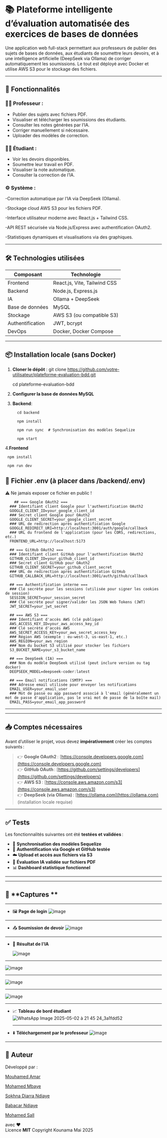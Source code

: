 # 📚 Plateforme intelligente d’évaluation automatisée des exercices de bases de données

Une application web full-stack permettant aux professeurs de publier des sujets de bases de données, aux étudiants de soumettre leurs devoirs, et à une intelligence artificielle (DeepSeek via Ollama) de corriger automatiquement les soumissions. Le tout est déployé avec Docker et utilise AWS S3 pour le stockage des fichiers.

---

## 🧠 Fonctionnalités

### 👨‍🏫 Professeur :
- Publier des sujets avec fichiers PDF.
- Visualiser et télécharger les soumissions des étudiants.
- Consulter les notes générées par l’IA.
- Corriger manuellement si nécessaire.
- Uploader des modèles de correction.

### 👨‍🎓 Étudiant :
- Voir les devoirs disponibles.
- Soumettre leur travail en PDF.
- Visualiser la note automatique.
- Consulter la correction de l’IA.

### ⚙️ Système :
-Correction automatique par l’IA via DeepSeek (Ollama).

-Stockage cloud AWS S3 pour les fichiers PDF.

-Interface utilisateur moderne avec React.js + Tailwind CSS.

-API REST sécurisée via Node.js/Express avec authentification OAuth2.

-Statistiques dynamiques et visualisations via des graphiques.

---

## 🛠️ Technologies utilisées

| Composant       | Technologie                |
|-----------------|----------------------------|
| Frontend        | React.js, Vite, Tailwind CSS |
| Backend         | Node.js, Express.js        |
| IA              | Ollama + DeepSeek          |
| Base de données | MySQL                      |
| Stockage        | AWS S3 (ou compatible S3)  |
| Authentification| JWT, bcrypt                |
| DevOps          | Docker, Docker Compose     |


---

## 📦 Installation locale (sans Docker)

1. **Cloner le dépôt** :
   git clone https://github.com/votre-utilisateur/plateforme-evaluation-bdd.git
   
   cd plateforme-evaluation-bdd
   
3. **Configurer la base de données MySQL**
   
5. **Backend**:
   
         cd backend
   
         npm install
   
         npm run sync  # Synchronisation des modèles Sequelize

         npm start
   
4.**Frontend**

     npm install
     
     npm run dev

## 🔐 Fichier .env (à placer dans /backend/.env)
⚠️ Ne jamais exposer ce fichier en public !

        ## === Google OAuth2 ===
      ### Identifiant client Google pour l'authentification OAuth2
      GOOGLE_CLIENT_ID=your_google_client_id
      ### Secret client Google pour OAuth2
      GOOGLE_CLIENT_SECRET=your_google_client_secret
      ### URL de redirection après authentification Google
      GOOGLE_REDIRECT_URI=http://localhost:3001/auth/google/callback
      ### URL du frontend de l'application (pour les CORS, redirections, etc.)
      FRONTEND_URL=http://localhost:5173
      
      ## === GitHub OAuth2 ===
      ### Identifiant client GitHub pour l'authentification OAuth2
      GITHUB_CLIENT_ID=your_github_client_id
      ### Secret client GitHub pour OAuth2
      GITHUB_CLIENT_SECRET=your_github_client_secret
      ### URL de redirection après authentification GitHub
      GITHUB_CALLBACK_URL=http://localhost:3001/auth/github/callback
      
      ## === Authentification interne ===
      ### Clé secrète pour les sessions (utilisée pour signer les cookies de session)
      SESSION_SECRET=your_session_secret
      ### Clé secrète pour signer/valider les JSON Web Tokens (JWT)
      JWT_SECRET=your_jwt_secret
      
      ## === AWS S3 ===
      ### Identifiant d'accès AWS (clé publique)
      AWS_ACCESS_KEY_ID=your_aws_access_key_id
      ### Clé secrète d'accès AWS
      AWS_SECRET_ACCESS_KEY=your_aws_secret_access_key
      ### Région AWS (exemple : eu-west-3, us-east-1, etc.)
      AWS_REGION=your_aws_region
      ### Nom du bucket S3 utilisé pour stocker les fichiers
      S3_BUCKET_NAME=your_s3_bucket_name
      
      ## === DeepSeek (IA) ===
      ### Nom du modèle DeepSeek utilisé (peut inclure version ou tag docker)
      DEEPSEEK_MODEL=deepseek-coder:latest
      
      ## === Email notifications (SMTP) ===
      ### Adresse email utilisée pour envoyer les notifications
      EMAIL_USER=your_email_user
      ### Mot de passe ou app password associé à l'email (généralement un mot de passe d'application, pas le vrai mot de passe de la boîte mail)
      EMAIL_PASS=your_email_app_password

----
---
## 📥 **Comptes nécessaires**

Avant d’utiliser le projet, vous devez **impérativement** créer les comptes suivants :

> 👉 **Google OAuth2** : [https://console.developers.google.com](https://console.developers.google.com)  
> 👉 **GitHub OAuth** : [https://github.com/settings/developers](https://github.com/settings/developers)  
> 👉 **AWS S3** : [https://console.aws.amazon.com/s3](https://console.aws.amazon.com/s3)  
> 👉 **DeepSeek (via Ollama)** : [https://ollama.com](https://ollama.com) (installation locale requise)

---

## ✅ **Tests**

Les fonctionnalités suivantes ont été **testées et validées** :

- 🔄 **Synchronisation des modèles Sequelize**
- 🔐 **Authentification via Google et GitHub testée**
- ☁️ **Upload et accès aux fichiers via S3**
- 📝 **Évaluation IA validée sur fichiers PDF**
- 📊 **Dashboard statistique fonctionnel**

---
---

## 📸 **Captures **
---

- 🖼️ **Page de login**
  ![image](https://github.com/user-attachments/assets/9ba158af-07f0-4aa4-bad8-e4eb9dd1c19c)
---
- 📤 **Soumission de devoir**
  ![image](https://github.com/user-attachments/assets/3c234d07-0897-4acd-a905-368df7266e4b)
---
- 🤖 **Résultat de l'IA**

  ![image](https://github.com/user-attachments/assets/12733a9e-7451-48d4-9897-863113c0ddbf)
  
---

![image](https://github.com/user-attachments/assets/518d9f98-b91f-439f-9926-977046d86f02)

---

![image](https://github.com/user-attachments/assets/0ffd9e25-4077-4be9-b0ed-c03e2c8259f7)

---

![image](https://github.com/user-attachments/assets/f37b11d3-41cb-459f-a5ac-74ddb86622c4)

------

- 📈 **Tableau de bord étudiant**
  ![WhatsApp Image 2025-05-02 à 21 45 24_3a1fdd52](https://github.com/user-attachments/assets/435697cc-ba10-4ba8-bd93-f7d081a72266)

  ---
  
- ⬇️ **Téléchargement par le professeur**
  ![image](https://github.com/user-attachments/assets/58dcc65b-0bff-4f3b-bc8c-724ccc72f4c8)


---

## 📌 **Auteur**

Développé par :

[Mouhamed Amar](https://github.com/mouhamedamar141) 

[Mohamed Mbaye](https://github.com/mhxii) 

[Sokhna Diarra Ndiaye](https://github.com/diarra004) 

[Babacar Ndiaye](https://github.com/ndiaye47) 

[Mohamed Sall](https://github.com/medz1511) 


avec ❤️  
Licence **MIT**
Copyright Kounama Mai 2025
